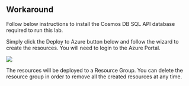 ## Workaround

Follow below instructions to install the Cosmos DB SQL API database required to run this lab.

Simply click the Deploy to Azure button below and follow the wizard to create the resources. You will need to login to the Azure Portal.
                                                                     
  <a href="https://portal.azure.com/#create/Microsoft.Template/uri/https%3A%2F%2Fraw.githubusercontent.com%2FMicrosoft%2Fdeveloper-immersion-data%2Fmaster%2Flabs%2Fsp-gda%2Fgdaexpericence1%2Fstory_a_gda_using_cosmosdb%2Fdevops%2Ftemplate.json" target="_blank">
    <img src="http://azuredeploy.net/deploybutton.png"/>
  </a>

  The resources will be deployed to a Resource Group. You can delete the resource group in order to remove all the created resources at any time.
